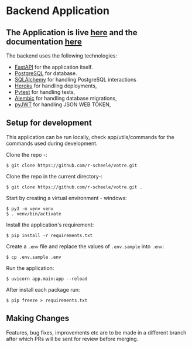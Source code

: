 # Backend Application
## The Application is live [here](https://votres.herokuapp.com) and the documentation [here](https://votres.herokuapp.com)


The backend uses the following technologies:

- [FastAPI](https://fastapi.tiangolo.com/) for the application itself.
- [PostgreSQL](https://www.postgresql.org/docs/) for database.
- [SQLAlchemy](https://docs.sqlalchemy.org/en/14/dialects/postgresql.html) for handling PostgreSQL interactions
- [Heroku](https://devcenter.heroku.com/articles/getting-started-with-python) for handling deployments, 
- [Pytest](https://docs.pytest.org/en/6.2.x/contents.html) for handling tests,
- [Alembic](https://alembic.sqlalchemy.org/en/latest/) for handling database migrations,
- [pyJWT](https://pyjwt.readthedocs.io/en/stable/) for handling JSON WEB TOKEN,

## Setup for development

This application can be run locally, check app/utils/commands 
for the commands used during development.

Clone the repo -:
```console
$ git clone https://github.com/r-scheele/votre.git
```
Clone the repo in the current directory-:
```console
$ git clone https://github.com/r-scheele/votre.git .
```

Start by creating a virtual environment - windows:

```console
$ py3 -m venv venv
$ . venv/bin/activate
```

Install the application's requirement:
```console
$ pip install -r requirements.txt
```

Create a `.env` file and replace the values of `.env.sample` into `.env`:

```console
$ cp .env.sample .env
```

Run the application:

```console
$ uvicorn app.main:app --reload
```
After install each package run:
```console
$ pip freeze > requirements.txt
```

## Making Changes

Features, bug fixes, improvements etc are to be made in a different branch after which PRs will be sent for review before merging.